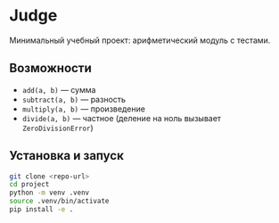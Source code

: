 # Judge

Минимальный учебный проект: арифметический модуль с тестами.

## Возможности
- `add(a, b)` — сумма
- `subtract(a, b)` — разность
- `multiply(a, b)` — произведение
- `divide(a, b)` — частное (деление на ноль вызывает `ZeroDivisionError`)

## Установка и запуск
```bash
git clone <repo-url>
cd project
python -m venv .venv
source .venv/bin/activate
pip install -e .

